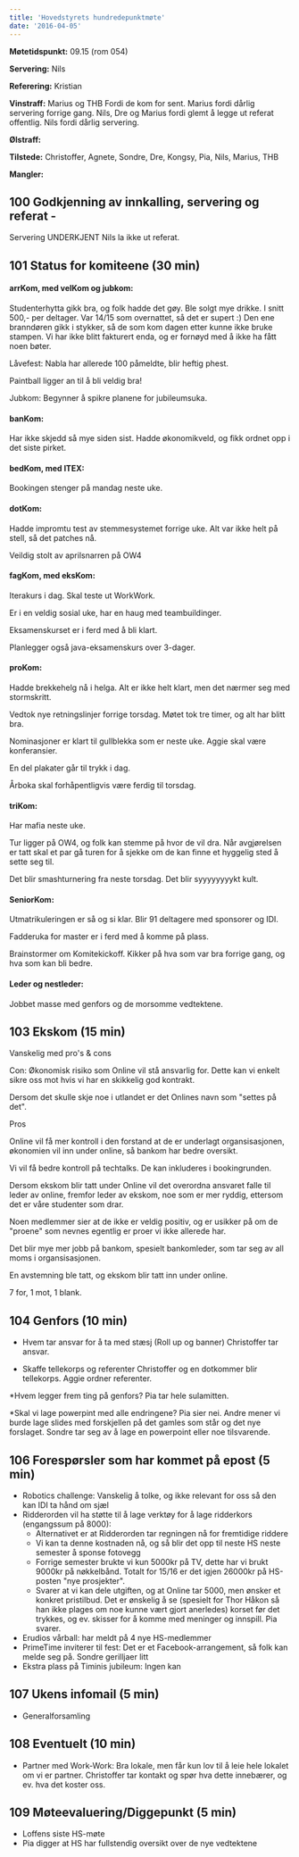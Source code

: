 ```yaml
---
title: 'Hovedstyrets hundredepunktmøte'
date: '2016-04-05'
---
```


**Møtetidspunkt:** 09.15 (rom 054)

**Servering:** Nils

**Referering:** Kristian

**Vinstraff:** Marius og THB Fordi de kom for sent. Marius fordi dårlig servering forrige gang. Nils, Dre og Marius fordi glemt å legge ut referat offentlig. Nils fordi dårlig servering. 

**Ølstraff:** 

**Tilstede:** Christoffer, Agnete, Sondre, Dre, Kongsy, Pia, Nils, Marius, THB

**Mangler:** 

## 100 Godkjenning av innkalling, servering og referat - 
Servering UNDERKJENT
Nils la ikke ut referat.


## 101 Status for komiteene (30 min)

#### arrKom, med velKom og jubkom: 
Studenterhytta gikk bra, og folk hadde det gøy. Ble solgt mye drikke. I snitt 500,- per deltager. Var 14/15 som overnattet, så det er supert :)
Den ene branndøren gikk i stykker, så de som kom dagen etter kunne ikke bruke stampen. Vi har ikke blitt fakturert enda, og er fornøyd med å ikke ha fått noen bøter. 

Låvefest: Nabla har allerede 100 påmeldte, blir heftig phest.

Paintball ligger an til å bli veldig bra!

Jubkom:
Begynner å spikre planene for jubileumsuka.

#### banKom:  

Har ikke skjedd så mye siden sist. Hadde økonomikveld, og fikk ordnet opp i det siste pirket.

#### bedKom, med ITEX:

Bookingen stenger på mandag neste uke.


#### dotKom:
Hadde impromtu test av stemmesystemet forrige uke. Alt var ikke helt på stell, så det patches nå.

Veildig stolt av aprilsnarren på OW4

#### fagKom, med eksKom:
Iterakurs i dag. Skal teste ut WorkWork. 

Er i en veldig sosial uke, har en haug med teambuildinger. 

Eksamenskurset er i ferd med å bli klart. 

Planlegger også java-eksamenskurs over 3-dager.

#### proKom:  
Hadde brekkehelg nå i helga. Alt er ikke helt klart, men det nærmer seg med stormskritt.

Vedtok nye retningslinjer forrige torsdag. Møtet tok tre timer, og alt har blitt bra.

Nominasjoner er klart til gullblekka som er neste uke. Aggie skal være konferansier.

En del plakater går til trykk i dag.

Årboka skal forhåpentligvis være ferdig til torsdag.

#### triKom:
Har mafia neste uke.

Tur ligger på OW4, og folk kan stemme på hvor de vil dra. Når avgjørelsen er tatt skal et par gå turen for å sjekke om de kan finne et hyggelig sted å sette seg til.

Det blir smashturnering fra neste torsdag. Det blir syyyyyyyykt kult. 



#### SeniorKom: 
Utmatrikuleringen er så og si klar. Blir 91 deltagere med sponsorer og IDI.

Fadderuka for master er i ferd med å komme på plass. 

Brainstormer om Komitekickoff. Kikker på hva som var bra forrige gang, og hva som kan bli bedre.

#### Leder og nestleder:
Jobbet masse med genfors og de morsomme vedtektene. 

## 103 Ekskom (15 min)
Vanskelig med pro's & cons

Con:
Økonomisk risiko som Online vil stå ansvarlig for. Dette kan vi enkelt sikre oss mot hvis vi har en skikkelig god kontrakt.


Dersom det skulle skje noe i utlandet er det Onlines navn som "settes på det". 

Pros

Online vil få mer kontroll i den forstand at de er underlagt organsisasjonen, økonomien vil inn under online, så bankom har bedre oversikt.

Vi vil få bedre kontroll på techtalks. De kan inkluderes i bookingrunden. 

Dersom ekskom blir tatt under Online vil det overordna ansvaret falle til leder av online, fremfor leder av ekskom, noe som er mer ryddig, ettersom det er våre studenter som drar.

Noen medlemmer sier at de ikke er veldig positiv, og er usikker på om de "proene" som nevnes egentlig er proer vi ikke allerede har. 

Det blir mye mer jobb på bankom, spesielt bankomleder, som tar seg av all moms i organsisasjonen.

En avstemning ble tatt, og ekskom blir tatt inn under online.

7 for, 1 mot, 1 blank. 

## 104 Genfors (10 min)

* Hvem tar ansvar for å ta med stæsj (Roll up og banner)
Christoffer tar ansvar.

* Skaffe tellekorps og referenter
Christoffer og en dotkommer  blir tellekorps.
Aggie ordner referenter.

*Hvem legger frem ting på genfors?
Pia tar hele sulamitten.

*Skal vi lage powerpint med alle endringene?
Pia sier nei. Andre mener vi burde lage slides med forskjellen på det gamles som står og det nye forslaget. Sondre tar seg av å lage en powerpoint eller noe tilsvarende.

## 106 Forespørsler som har kommet på epost (5 min) 

* Robotics challenge: Vanskelig å tolke, og ikke relevant for oss så den kan IDI ta hånd om sjæl
* Ridderorden vil ha støtte til å lage verktøy for å lage ridderkors (engangssum på 8000): 
    * Alternativet er at Ridderorden tar regningen nå for fremtidige riddere
    * Vi kan ta denne kostnaden nå, og så blir det opp til neste HS neste semester å sponse fotovegg
    * Forrige semester brukte vi kun 5000kr på TV, dette har vi brukt 9000kr på nøkkelbånd. Totalt for 15/16 er det igjen 26000kr på HS-posten "nye prosjekter".
    * Svarer at vi kan dele utgiften, og at Online tar 5000, men ønsker et konkret pristilbud. Det er ønskelig å se (spesielt for Thor Håkon så han ikke plages om noe kunne vært gjort anerledes) korset før det trykkes, og ev. skisser for å komme med meninger og innspill. Pia svarer.
* Erudios vårball: har meldt på 4 nye HS-medlemmer
* PrimeTime inviterer til fest: Det er et Facebook-arrangement, så folk kan melde seg på. Sondre gerilljaer litt
* Ekstra plass på Timinis jubileum: Ingen kan


## 107 Ukens infomail (5 min)

* Generalforsamling

## 108 Eventuelt (10 min)

* Partner med Work-Work: Bra lokale, men får kun lov til å leie hele lokalet om vi er partner. Christoffer tar kontakt og spør hva dette innebærer, og ev. hva det koster oss.

## 109 Møteevaluering/Diggepunkt (5 min)

* Loffens siste HS-møte
* Pia digger at HS har fullstendig oversikt over de nye vedtektene
